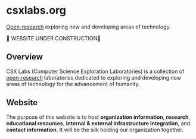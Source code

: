 # csxlabs.org
[Open-research](https://en.wikipedia.org/wiki/Open_research) exploring new and developing areas of technology.

🚧 WEBSITE UNDER CONSTRUCTION🚧

## Overview
CSX Labs (Computer Science Exploration Laboratories) is a collection of [open-research](https://en.wikipedia.org/wiki/Open_research) laboratories dedicated to exploring and developing new areas of technology for the advancement of humanity.

## Website
The purpose of this website is to host **organization information**, **research**, **educational resources**, **internal & external infrastructure integration**, and **contact information**. It will be the silk holding our organization together.

